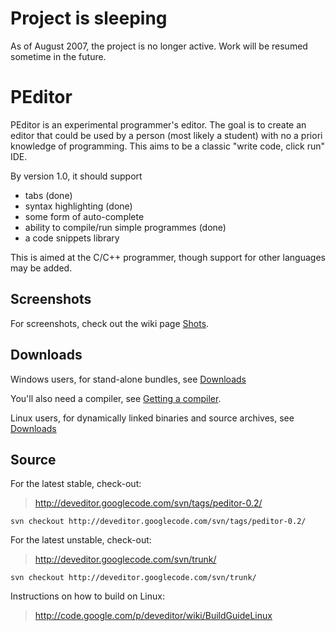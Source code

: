 # Project is sleeping #
As of August 2007, the project is no longer active. Work will be resumed sometime in the future.

# PEditor #
PEditor is an experimental programmer's editor. The goal is to create an editor that could be used by a person (most likely a student) with no a priori knowledge of programming. This aims to be a classic "write code, click run" IDE.

By version 1.0, it should support
  * tabs (done)
  * syntax highlighting (done)
  * some form of auto-complete
  * ability to compile/run simple programmes (done)
  * a code snippets library

This is aimed at the C/C++ programmer, though support for other languages may be added.

## Screenshots ##
For screenshots, check out the wiki page
[Shots](http://code.google.com/p/deveditor/wiki/ScreenShots).

## Downloads ##
Windows users, for stand-alone bundles, see
[Downloads](http://code.google.com/p/deveditor/downloads/list)

You'll also need a compiler, see [Getting a compiler](http://code.google.com/p/deveditor/wiki/GettingACompilerWindows).

Linux users, for dynamically linked binaries and source archives, see
[Downloads](http://code.google.com/p/deveditor/downloads/list)

## Source ##
For the latest stable, check-out:

> http://deveditor.googlecode.com/svn/tags/peditor-0.2/
```
svn checkout http://deveditor.googlecode.com/svn/tags/peditor-0.2/
```

For the latest unstable, check-out:
> http://deveditor.googlecode.com/svn/trunk/
```
svn checkout http://deveditor.googlecode.com/svn/trunk/
```

Instructions on how to build on Linux:

> http://code.google.com/p/deveditor/wiki/BuildGuideLinux